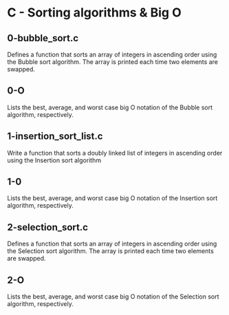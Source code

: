# C - Sorting algorithms & Big O

## 0-bubble_sort.c
Defines a function that sorts an array of integers in ascending order using the Bubble sort algorithm. The array is printed each time two elements are swapped.

## 0-O
Lists the best, average, and worst case big O notation of the Bubble sort algorithm, respectively.

## 1-insertion_sort_list.c
Write a function that sorts a doubly linked list of integers in ascending order using the Insertion sort algorithm

## 1-0
Lists the best, average, and worst case big O notation of the Insertion sort algorithm, respectively.

## 2-selection_sort.c
Defines a function that sorts an array of integers in ascending order using the Selection sort algorithm. The array is printed each time two elements are swapped.

## 2-O
Lists the best, average, and worst case big O notation of the Selection sort algorithm, respectively.
